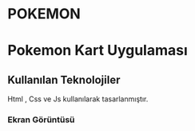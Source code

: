 # POKEMON
<h1> Pokemon Kart Uygulaması</h1>
 

<h2> Kullanılan Teknolojiler </h2>

Html , Css ve Js kullanılarak tasarlanmıştır.

<h3> Ekran Görüntüsü </h3>

